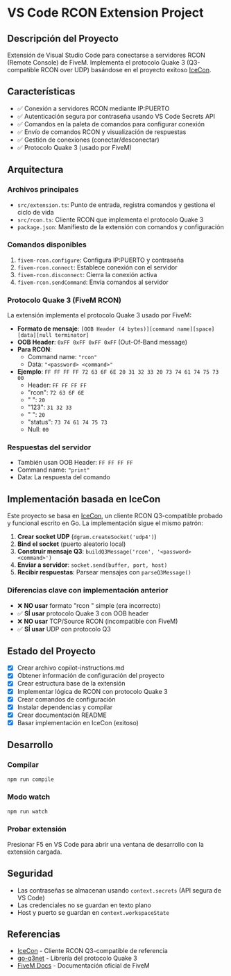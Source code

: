 # VS Code RCON Extension Project

## Descripción del Proyecto
Extensión de Visual Studio Code para conectarse a servidores RCON (Remote Console) de FiveM. Implementa el protocolo Quake 3 (Q3-compatible RCON over UDP) basándose en el proyecto exitoso [IceCon](https://github.com/icedream/icecon).

## Características
- ✅ Conexión a servidores RCON mediante IP:PUERTO
- ✅ Autenticación segura por contraseña usando VS Code Secrets API
- ✅ Comandos en la paleta de comandos para configurar conexión
- ✅ Envío de comandos RCON y visualización de respuestas
- ✅ Gestión de conexiones (conectar/desconectar)
- ✅ Protocolo Quake 3 (usado por FiveM)

## Arquitectura

### Archivos principales
- `src/extension.ts`: Punto de entrada, registra comandos y gestiona el ciclo de vida
- `src/rcon.ts`: Cliente RCON que implementa el protocolo Quake 3
- `package.json`: Manifiesto de la extensión con comandos y configuración

### Comandos disponibles
1. `fivem-rcon.configure`: Configura IP:PUERTO y contraseña
2. `fivem-rcon.connect`: Establece conexión con el servidor
3. `fivem-rcon.disconnect`: Cierra la conexión activa
4. `fivem-rcon.sendCommand`: Envía comandos al servidor

### Protocolo Quake 3 (FiveM RCON)
La extensión implementa el protocolo Quake 3 usado por FiveM:
- **Formato de mensaje**: `[OOB Header (4 bytes)][command name][space][data][null terminator]`
- **OOB Header**: `0xFF 0xFF 0xFF 0xFF` (Out-Of-Band message)
- **Para RCON**: 
  - Command name: `"rcon"`
  - Data: `"<password> <command>"`
- **Ejemplo**: `FF FF FF FF 72 63 6F 6E 20 31 32 33 20 73 74 61 74 75 73 00`
  - Header: `FF FF FF FF`
  - "rcon": `72 63 6F 6E`
  - " ": `20`
  - "123": `31 32 33`
  - " ": `20`
  - "status": `73 74 61 74 75 73`
  - Null: `00`

### Respuestas del servidor
- También usan OOB Header: `FF FF FF FF`
- Command name: `"print"`
- Data: La respuesta del comando

## Implementación basada en IceCon

Este proyecto se basa en [IceCon](https://github.com/icedream/icecon), un cliente RCON Q3-compatible probado y funcional escrito en Go. La implementación sigue el mismo patrón:

1. **Crear socket UDP** (`dgram.createSocket('udp4')`)
2. **Bind el socket** (puerto aleatorio local)
3. **Construir mensaje Q3**: `buildQ3Message('rcon', '<password> <command>')`
4. **Enviar a servidor**: `socket.send(buffer, port, host)`
5. **Recibir respuestas**: Parsear mensajes con `parseQ3Message()`

### Diferencias clave con implementación anterior
- ❌ **NO usar** formato "rcon <password>" simple (era incorrecto)
- ✅ **SÍ usar** protocolo Quake 3 con OOB header
- ❌ **NO usar** TCP/Source RCON (incompatible con FiveM)
- ✅ **SÍ usar** UDP con protocolo Q3

## Estado del Proyecto
- [x] Crear archivo copilot-instructions.md
- [x] Obtener información de configuración del proyecto
- [x] Crear estructura base de la extensión
- [x] Implementar lógica de RCON con protocolo Quake 3
- [x] Crear comandos de configuración
- [x] Instalar dependencias y compilar
- [x] Crear documentación README
- [x] Basar implementación en IceCon (exitoso)

## Desarrollo

### Compilar
```bash
npm run compile
```

### Modo watch
```bash
npm run watch
```

### Probar extensión
Presionar F5 en VS Code para abrir una ventana de desarrollo con la extensión cargada.

## Seguridad
- Las contraseñas se almacenan usando `context.secrets` (API segura de VS Code)
- Las credenciales no se guardan en texto plano
- Host y puerto se guardan en `context.workspaceState`

## Referencias
- [IceCon](https://github.com/icedream/icecon) - Cliente RCON Q3-compatible de referencia
- [go-q3net](https://github.com/icedream/go-q3net) - Librería del protocolo Quake 3
- [FiveM Docs](https://docs.fivem.net/) - Documentación oficial de FiveM
